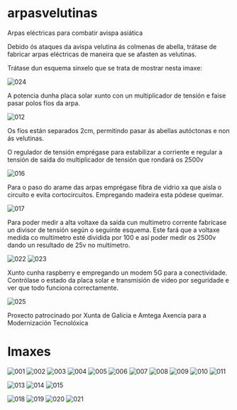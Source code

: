 # arpasvelutinas
Arpas eléctricas para combatir avispa asiática

Debido ós ataques da avispa velutina ás colmenas de abella, trátase de fabricar arpas eléctricas de maneira que se afasten as velutinas.

Trátase dun esquema sinxelo que se trata de mostrar nesta imaxe:

![024](https://github.com/AmigusLabs/arpasvelutinas/blob/main/imaxes/024.jpg?raw=true)

A potencia dunha placa solar xunto con un multiplicador de tensión e faise pasar polos fíos da arpa.

![012](https://github.com/AmigusLabs/arpasvelutinas/blob/main/imaxes/012.jpeg?raw=true)

Os fíos están separados 2cm, permitindo pasar ás abellas autóctonas e non ás velutinas.

O regulador de tensión emprégase para estabilizar a corriente e regular a tensión de saída do multiplicador de tensión que rondará os 2500v

![016](https://github.com/AmigusLabs/arpasvelutinas/blob/main/imaxes/016.jpg?raw=true)

Para o paso do arame das arpas emprégase fibra de vidrio xa que aisla o circuito e evita cortocircuitos.
Empregando madeira esta pódese queimar.

![017](https://github.com/AmigusLabs/arpasvelutinas/blob/main/imaxes/017.jpg?raw=true)


Para poder medir a alta voltaxe da saída cun multimetro corrente fabrícase un divisor de tensión según o seguinte esquema.
Este fará que a voltaxe medida co multímetro esté dividida por 100 e así poder medir os 2500v dando un resultado de 25v no multímetro.

![022](https://github.com/AmigusLabs/arpasvelutinas/blob/main/imaxes/022.jpg?raw=true)
![023](https://github.com/AmigusLabs/arpasvelutinas/blob/main/imaxes/023.png?raw=true)

Xunto cunha raspberry e empregando un modem 5G para a conectividade. Contrólase o estado da placa solar e transmisión de vídeo por seguridade e ver que todo funciona correctamente.

![025](https://github.com/AmigusLabs/arpasvelutinas/blob/main/imaxes/025.jpg?raw=true)

Proxecto patrocinado por Xunta de Galicia e Amtega Axencia para a Modernización Tecnolóxica

# Imaxes

![001](https://github.com/AmigusLabs/arpasvelutinas/blob/main/imaxes/001.jpeg?raw=true)
![002](https://github.com/AmigusLabs/arpasvelutinas/blob/main/imaxes/002.jpeg?raw=true)
![003](https://github.com/AmigusLabs/arpasvelutinas/blob/main/imaxes/003.jpeg?raw=true)
![004](https://github.com/AmigusLabs/arpasvelutinas/blob/main/imaxes/004.jpeg?raw=true)
![005](https://github.com/AmigusLabs/arpasvelutinas/blob/main/imaxes/005.jpeg?raw=true)
![006](https://github.com/AmigusLabs/arpasvelutinas/blob/main/imaxes/006.jpeg?raw=true)
![007](https://github.com/AmigusLabs/arpasvelutinas/blob/main/imaxes/007.jpeg?raw=true)
![008](https://github.com/AmigusLabs/arpasvelutinas/blob/main/imaxes/008.jpeg?raw=true)
![009](https://github.com/AmigusLabs/arpasvelutinas/blob/main/imaxes/009.jpeg?raw=true)
![010](https://github.com/AmigusLabs/arpasvelutinas/blob/main/imaxes/010.jpeg?raw=true)
![011](https://github.com/AmigusLabs/arpasvelutinas/blob/main/imaxes/011.jpeg?raw=true)

![013](https://github.com/AmigusLabs/arpasvelutinas/blob/main/imaxes/013.jpeg?raw=true)
![014](https://github.com/AmigusLabs/arpasvelutinas/blob/main/imaxes/014.jpeg?raw=true)
![015](https://github.com/AmigusLabs/arpasvelutinas/blob/main/imaxes/015.jpeg?raw=true)


![018](https://github.com/AmigusLabs/arpasvelutinas/blob/main/imaxes/018.jpg?raw=true)
![019](https://github.com/AmigusLabs/arpasvelutinas/blob/main/imaxes/019.jpg?raw=true)
![020](https://github.com/AmigusLabs/arpasvelutinas/blob/main/imaxes/020.jpg?raw=true)
![021](https://github.com/AmigusLabs/arpasvelutinas/blob/main/imaxes/021.jpg?raw=true)


